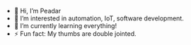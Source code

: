 - 👋 Hi, I’m Peadar
- 👀 I’m interested in automation, IoT, software development.
- 🌱 I’m currently learning everything!
- ⚡ Fun fact: My thumbs are double jointed.

<!---
peadarxf/peadarxf is a ✨ special ✨ repository because its `README.md` (this file) appears on your GitHub profile.
You can click the Preview link to take a look at your changes.
--->
